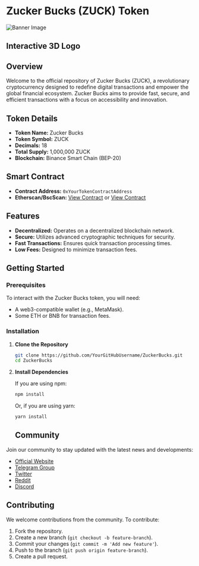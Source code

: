 # Zucker Bucks (ZUCK) Token

![Banner Image](images/banner.png)

## Interactive 3D Logo

<div align="center">
  <model-viewer src="assets/zuckerbucks-logo.glb" alt="Zucker Bucks 3D Logo" auto-rotate camera-controls></model-viewer>
</div>


## Overview

Welcome to the official repository of Zucker Bucks (ZUCK), a revolutionary cryptocurrency designed to redefine digital transactions and empower the global financial ecosystem. Zucker Bucks aims to provide fast, secure, and efficient transactions with a focus on accessibility and innovation.

## Token Details

- **Token Name:** Zucker Bucks
- **Token Symbol:** ZUCK
- **Decimals:** 18
- **Total Supply:** 1,000,000 ZUCK
- **Blockchain:** Binance Smart Chain (BEP-20)

## Smart Contract

- **Contract Address:** `0xYourTokenContractAddress`
- **Etherscan/BscScan:** [View Contract](https://etherscan.io/address/0xYourTokenContractAddress) or [View Contract](https://bscscan.com/address/0xYourTokenContractAddress)

## Features

- **Decentralized:** Operates on a decentralized blockchain network.
- **Secure:** Utilizes advanced cryptographic techniques for security.
- **Fast Transactions:** Ensures quick transaction processing times.
- **Low Fees:** Designed to minimize transaction fees.

## Getting Started

### Prerequisites

To interact with the Zucker Bucks token, you will need:

- A web3-compatible wallet (e.g., MetaMask).
- Some ETH or BNB for transaction fees.

### Installation

1. **Clone the Repository**

   ```bash
   git clone https://github.com/YourGitHubUsername/ZuckerBucks.git
   cd ZuckerBucks
2. **Install Dependencies**

   If you are using npm:

   ```bash
   npm install
   ```

   Or, if you are using yarn:

   ```bash
   yarn install
   ```
   ## Community

Join our community to stay updated with the latest news and developments:

- [Official Website](http://yourwebsite.com)
- [Telegram Group](http://t.me/yourtelegramgroup)
- [Twitter](http://twitter.com/yourtwitterhandle)
- [Reddit](http://reddit.com/r/yourredditcommunity)
- [Discord](http://discord.gg/yourdiscordserver)

## Contributing

We welcome contributions from the community. To contribute:

1. Fork the repository.
2. Create a new branch (`git checkout -b feature-branch`).
3. Commit your changes (`git commit -m 'Add new feature'`).
4. Push to the branch (`git push origin feature-branch`).
5. Create a pull request.
